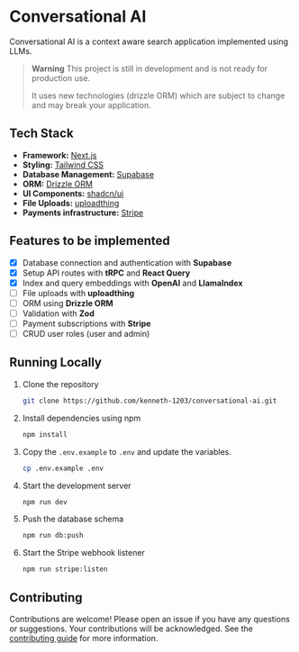 # Conversational AI

Conversational AI is a context aware search application implemented using LLMs.

> **Warning**
> This project is still in development and is not ready for production use.
>
> It uses new technologies (drizzle ORM) which are subject to change and may break your application.

## Tech Stack

- **Framework:** [Next.js](https://nextjs.org)
- **Styling:** [Tailwind CSS](https://tailwindcss.com)
- **Database Management:** [Supabase](https://supabase.com)
- **ORM:** [Drizzle ORM](https://orm.drizzle.team)
- **UI Components:** [shadcn/ui](https://ui.shadcn.com)
- **File Uploads:** [uploadthing](https://uploadthing.com)
- **Payments infrastructure:** [Stripe](https://stripe.com)

## Features to be implemented

- [x] Database connection and authentication with **Supabase**
- [x] Setup API routes with **tRPC** and **React Query**
- [x] Index and query embeddings with **OpenAI** and **LlamaIndex**
- [ ] File uploads with **uploadthing**
- [ ] ORM using **Drizzle ORM**
- [ ] Validation with **Zod**
- [ ] Payment subscriptions with **Stripe**
- [ ] CRUD user roles (user and admin)

## Running Locally

1. Clone the repository

   ```bash
   git clone https://github.com/kenneth-1203/conversational-ai.git
   ```

2. Install dependencies using npm

   ```bash
   npm install
   ```

3. Copy the `.env.example` to `.env` and update the variables.

   ```bash
   cp .env.example .env
   ```

4. Start the development server

   ```bash
   npm run dev
   ```

5. Push the database schema

   ```bash
   npm run db:push
   ```

6. Start the Stripe webhook listener

   ```bash
   npm run stripe:listen
   ```

## Contributing

Contributions are welcome! Please open an issue if you have any questions or suggestions. Your contributions will be acknowledged. See the [contributing guide](./CONTRIBUTING.md) for more information.
